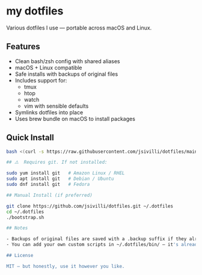# my dotfiles

Various dotfiles I use — portable across macOS and Linux.

## Features

- Clean bash/zsh config with shared aliases
- macOS + Linux compatible
- Safe installs with backups of original files
- Includes support for:
  - tmux
  - htop
  - watch
  - vim with sensible defaults
- Symlinks dotfiles into place
- Uses brew bundle on macOS to install packages

## Quick Install

```bash
bash <(curl -s https://raw.githubusercontent.com/jsivilli/dotfiles/main/remote-bootstrap.sh)

## ⚠️  Requires git. If not installed:

sudo yum install git   # Amazon Linux / RHEL
sudo apt install git   # Debian / Ubuntu
sudo dnf install git   # Fedora

## Manual Install (if preferred)

git clone https://github.com/jsivilli/dotfiles.git ~/.dotfiles
cd ~/.dotfiles
./bootstrap.sh

## Notes

- Backups of original files are saved with a .backup suffix if they already exist.
- You can add your own custom scripts in ~/.dotfiles/bin/ — it's already on your $PATH.

## License

MIT — but honestly, use it however you like.


